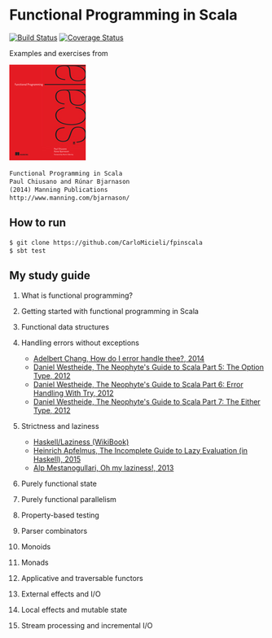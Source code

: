 # Functional Programming in Scala

[![Build Status](https://travis-ci.org/CarloMicieli/fpinscala.svg)](https://travis-ci.org/CarloMicieli/fpinscala)
[![Coverage Status](https://coveralls.io/repos/CarloMicieli/fpinscala/badge.svg)](https://coveralls.io/r/CarloMicieli/fpinscala)

Examples and exercises from

![Cover](img/cover.jpg)
    
    Functional Programming in Scala
    Paul Chiusano and Rúnar Bjarnason
    (2014) Manning Publications
    http://www.manning.com/bjarnason/
    
    

## How to run

```
$ git clone https://github.com/CarloMicieli/fpinscala
$ sbt test
```

## My study guide

1. What is functional programming?
2. Getting started with functional programming in Scala
3. Functional data structures
4. Handling errors without exceptions
    * [Adelbert Chang, How do I error handle thee?, 2014](http://typelevel.org/blog/2014/02/21/error-handling.html)
    * [Daniel Westheide, The Neophyte's Guide to Scala Part 5: The Option Type, 2012](http://danielwestheide.com/blog/2012/12/19/the-neophytes-guide-to-scala-part-5-the-option-type.html)
    * [Daniel Westheide, The Neophyte's Guide to Scala Part 6: Error Handling With Try, 2012](http://danielwestheide.com/blog/2012/12/26/the-neophytes-guide-to-scala-part-6-error-handling-with-try.html)
    * [Daniel Westheide, The Neophyte's Guide to Scala Part 7: The Either Type, 2012](http://danielwestheide.com/blog/2013/01/02/the-neophytes-guide-to-scala-part-7-the-either-type.html)

5. Strictness and laziness
    * [Haskell/Laziness (WikiBook)](http://en.wikibooks.org/wiki/Haskell/Laziness)
    * [Heinrich Apfelmus, The Incomplete Guide to Lazy Evaluation (in Haskell), 2015](https://hackhands.com/guide-lazy-evaluation-haskell/)
    * [Alp Mestanogullari, Oh my laziness!, 2013](http://alpmestan.com/posts/2013-10-02-oh-my-laziness.html)
   
6. Purely functional state
7. Purely functional parallelism
8. Property-based testing
9. Parser combinators
10. Monoids
11. Monads
12. Applicative and traversable functors
13. External effects and I/O
14. Local effects and mutable state
15. Stream processing and incremental I/O
